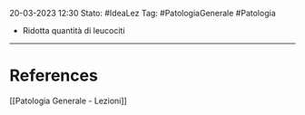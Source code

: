 20-03-2023 12:30
Stato: #IdeaLez
Tag: #PatologiaGenerale #Patologia 

- Ridotta quantità di leucociti


---
# References 

[[Patologia Generale - Lezioni]]